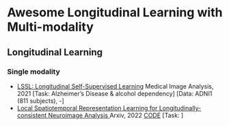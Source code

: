 # Awesome Longitudinal Learning with Multi-modality

## Longitudinal Learning
### Single modality

- [LSSL: Longitudinal Self-Supervised Learning](https://www.sciencedirect.com/science/article/pii/S1361841521000979?casa_token=_nQmFAkRdpEAAAAA:Qn45apZGTXxhPBeUjqm-AM7Ko0rUp9HFaKD6Lx6T6NgN9EBB4rPXl_Upi8R9AHbb-HDsMMM) Medical Image Analysis, 2021 [Task: Alzheimer’s Disease & alcohol dependency] [Data: ADNI1 (811 subjects), -]
- [Local Spatiotemporal Representation Learning for Longitudinally-consistent Neuroimage Analysis
 ](https://arxiv.org/abs/2206.04281) Arxiv, 2022 [CODE](https://github.com/mengweiren/longitudinal-representation-learning) [Task: ]

